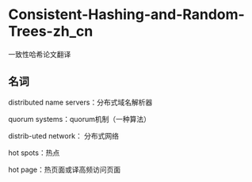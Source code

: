 # Consistent-Hashing-and-Random-Trees-zh_cn

一致性哈希论文翻译

## 名词
distributed name
servers：分布式域名解析器

quorum systems：quorum机制（一种算法）

distrib-uted network： 分布式网络

hot spots：热点

hot page：热页面或译高频访问页面